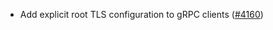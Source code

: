 - Add explicit root TLS configuration to gRPC clients
  ([\#4160](https://github.com/informalsystems/hermes/issues/4160))